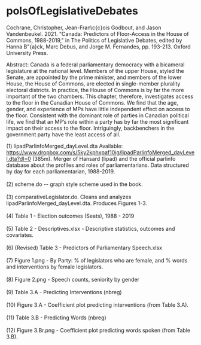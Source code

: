 # polsOfLegislativeDebates
Cochrane, Christopher, Jean-Fran\c{c}ois Godbout, and Jason Vandenbeukel. 2021. "Canada: Predictors of Floor-Access in the House of Commons, 1988-2019," in The Politics of Legislative Debates, edited by Hanna B\"{a}ck, Marc Debus, and Jorge M. Fernandes, pp. 193-213. Oxford University Press.

Abstract:
Canada is a federal parliamentary democracy with a bicameral legislature at the national level. Members of the upper House, styled the Senate, are appointed by the prime minister, and members of the lower House, the House of Commons, are elected in single-member plurality electoral districts. In practice, the House of Commons is by far the more important of the two chambers. This chapter, therefore, investigates access to the floor in the Canadian House of Commons. We find that the age, gender, and experience of MPs have little independent effect on access to the floor. Consistent with the dominant role of parties in Canadian political life, we find that an MP’s role within a party has by far the most significant impact on their access to the floor. Intriguingly, backbenchers in the government party have the least access of all.

(1) lipadParlinfoMerged_dayLevel.dta
    Available: https://www.dropbox.com/s/5ky2kphxpaf10ig/lipadParlinfoMerged_dayLevel.dta?dl=0 (385m). Merger of Hansard (lipad) and the official parlinfo database about the profiles and roles of parliamentarians. Data structured by day for each parliamentarian, 1988-2019.
<br>
<br>
(2) scheme.do -- graph style scheme used in the book.
<br>
<br>
(3) comparativeLegislator.do. Cleans and analyzes lipadParlinfoMerged_dayLevel.dta. Produces Figures 1-3.
<br>
<br>
(4) Table 1 - Election outcomes (Seats), 1988 - 2019
<br>
<br>
(5) Table 2 - Descriptives.xlsx - Descriptive statistics, outcomes and covariates.
<br>
<br>
(6) (Revised) Table 3 - Predictors of Parliamentary Speech.xlsx
<br>
<br>
(7) Figure 1.png - By Party: % of legislators who are female, and % words and interventions by female legislators. 
<br>
<br>
(8) Figure 2.png - Speech counts, seniority by gender 
<br>
<br>
(9) Table 3.A - Predicting Interventions (nbreg)
<br>
<br>
(10) Figure 3.A - Coefficient plot predicting interventions (from Table 3.A).
<br>
<br>
(11) Table 3.B - Predicting Words (nbreg)
<br>
<br>
(12) Figure 3.Br.png - Coefficient plot predicting words spoken (from Table 3.B).
<br>
<br>

